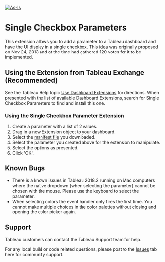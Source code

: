 [![As-Is](https://img.shields.io/badge/Support%20Level-As--Is-e8762c.svg)](https://www.tableau.com/support-levels-it-and-developer-tools)

# Single Checkbox Parameters
This extension allows you to add a parameter to a Tableau dashboard and have the UI display in a single checkbox.  This [idea](https://community.tableau.com/ideas/2834) was originally proposed on Nov 24, 2013 and at the time had gathered 120 votes for it to be implemented.

## Using the Extension from Tableau Exchange (Recommended)
See the Tableau Help topic [Use Dashboard Extensions](https://help.tableau.com/current/pro/desktop/en-us/dashboard_extensions.htm) for directions. When presented with the list of available Dashboard Extensions, search for Single Checkbox Parameters to find and install this one.

### Using the Single Checkbox Parameter Extension
1. Create a parameter with a list of 2 values.
2. Drag in a new Extension object to your dashboard.
3. Select the <a href='https://tableau.github.io/extension-single-checkbox-parameters/single-checkbox-parameter.trex'>manifest file</a> you downloaded.
4. Select the parameter you created above for the extension to manipulate.
5. Select the options as presented.
6. Click 'OK'.

## Known Bugs
* There is a known issues in Tableau 2018.2 running on Mac computers where the native dropdown (when selecting the parameter) cannot be chosen with the mouse.  Please use the keyboard to select the parameter.
* When selecting colors the event handler only fires the first time.  You cannot make multiple choices in the color palettes without closing and opening the color picker again.

## Support
Tableau customers can contact the Tableau Support team for help.

For any local build or code related questions, please post to the [Issues](https://github.com/tableau/extension-single-checkbox-parameters/issues) tab here for community support.
